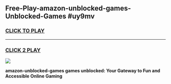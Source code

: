 
## Free-Play-amazon-unblocked-games-Unblocked-Games #uy9mv
<h3>
<a href="https://news.freeplayer.one?title=amazon-unblocked-games&ref=8M">CLICK TO PLAY</a></h3>
<hr>

<h3>
<a href="https://news.freeplayer.one?title=amazon-unblocked-games&ref=8M">CLICK 2 PLAY</a>
  
</h3>

<a href="https://news.freeplayer.one?title=amazon-unblocked-games&ref=8M"><img src="https://clearcache.store/games.png"></a>


**amazon-unblocked-games games unblocked: Your Gateway to Fun and Accessible Online Gaming**
